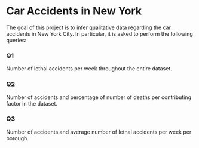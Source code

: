 # Car Accidents in New York 
The goal of this project is to infer qualitative data regarding the car accidents in New York City. In particular, it is asked to perform the following queries:
### Q1
Number of lethal accidents per week throughout the entire dataset.
### Q2
Number of accidents and percentage of number of deaths per contributing factor in the dataset.
### Q3
Number of accidents and average number of lethal accidents per week per borough.


